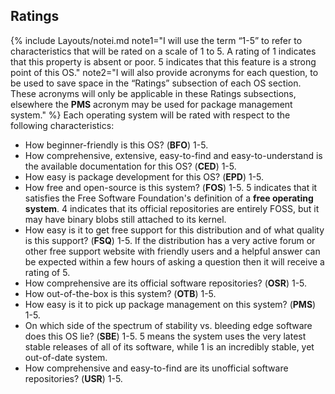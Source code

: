 ## Ratings

{% include Layouts/notei.md note1="I will use the term &ldquo;1-5&rdquo; to refer to characteristics that will be rated on a scale of 1 to 5. A rating of 1 indicates that this property is absent or poor. 5 indicates that this feature is a strong point of this OS." note2="I will also provide acronyms for each question, to be used to save space in the &ldquo;Ratings&rdquo; subsection of each OS section. These acronyms will only be applicable in these Ratings subsections, elsewhere the **PMS** acronym may be used for package management system." %}
Each operating system will be rated with respect to the following characteristics:

* How beginner-friendly is this OS? (**BFO**) 1-5.
* How comprehensive, extensive, easy-to-find and easy-to-understand is the available documentation for this OS? (**CED**) 1-5.
* How easy is package development for this OS? (**EPD**) 1-5.
* How free and open-source is this system? (**FOS**) 1-5. 5 indicates that it satisfies the Free Software Foundation's definition of a **free operating system**. 4 indicates that its official repositories are entirely FOSS, but it may have binary blobs still attached to its kernel.
* How easy is it to get free support for this distribution and of what quality is this support? (**FSQ**) 1-5. If the distribution has a very active forum or other free support website with friendly users and a helpful answer can be expected within a few hours of asking a question then it will receive a rating of 5.
* How comprehensive are its official software repositories? (**OSR**) 1-5.
* How out-of-the-box is this system? (**OTB**) 1-5.
* How easy is it to pick up package management on this system? (**PMS**) 1-5.
* On which side of the spectrum of stability vs. bleeding edge software does this OS lie? (**SBE**) 1-5. 5 means the system uses the very latest stable releases of all of its software, while 1 is an incredibly stable, yet out-of-date system.
* How comprehensive and easy-to-find are its unofficial software repositories? (**USR**) 1-5.

